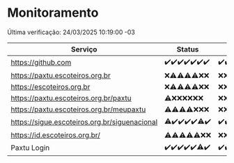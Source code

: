 # Monitoramento

Última verificação: 24/03/2025 10:19:00 -03

|Serviço|Status|Últimas 24h|
|---|---|---|
|https://github.com|<span title="2025-03-17: OK=23">✔️</span><span title="2025-03-18: OK=23">✔️</span><span title="2025-03-19: OK=23">✔️</span><span title="2025-03-20: OK=23">✔️</span><span title="2025-03-21: OK=23">✔️</span><span title="2025-03-22: OK=23">✔️</span><span title="2025-03-23: OK=13">✔️</span>|<span title="23/03/2025 11:06:00 -03 : 200">✔️</span><span title="23/03/2025 12:07:00 -03 : 200">✔️</span><span title="23/03/2025 13:08:00 -03 : 200">✔️</span><span title="23/03/2025 14:07:00 -03 : 200">✔️</span><span title="23/03/2025 15:10:00 -03 : 200">✔️</span><span title="23/03/2025 16:06:00 -03 : 200">✔️</span><span title="23/03/2025 17:09:00 -03 : 200">✔️</span><span title="23/03/2025 18:07:00 -03 : 200">✔️</span><span title="23/03/2025 19:07:00 -03 : 200">✔️</span><span title="23/03/2025 20:07:00 -03 : 200">✔️</span><span title="23/03/2025 21:44:00 -03 : 200">✔️</span><span title="23/03/2025 23:21:00 -03 : 200">✔️</span><span title="24/03/2025 00:28:00 -03 : 200">✔️</span><span title="24/03/2025 01:11:00 -03 : 200">✔️</span><span title="24/03/2025 02:09:00 -03 : 200">✔️</span><span title="24/03/2025 03:13:00 -03 : 200">✔️</span><span title="24/03/2025 04:09:00 -03 : 200">✔️</span><span title="24/03/2025 05:13:00 -03 : 200">✔️</span><span title="24/03/2025 06:10:00 -03 : 200">✔️</span><span title="24/03/2025 07:10:00 -03 : 200">✔️</span><span title="24/03/2025 08:07:00 -03 : 200">✔️</span><span title="24/03/2025 09:17:00 -03 : 200">✔️</span><span title="24/03/2025 10:19:00 -03 : 200">✔️</span>|
|https://paxtu.escoteiros.org.br|<span title="2025-03-17: Falhas=23">❌</span><span title="2025-03-18: OK=3, Falhas=20">⚠️</span><span title="2025-03-19: OK=2, Falhas=21">⚠️</span><span title="2025-03-20: OK=2, Falhas=21">⚠️</span><span title="2025-03-21: OK=3, Falhas=20">⚠️</span><span title="2025-03-22: Falhas=23">❌</span><span title="2025-03-23: Falhas=13">❌</span>|<span title="23/03/2025 11:06:00 -03 : 403">❌</span><span title="23/03/2025 12:07:00 -03 : 403">❌</span><span title="23/03/2025 13:08:00 -03 : 403">❌</span><span title="23/03/2025 14:07:00 -03 : 403">❌</span><span title="23/03/2025 15:10:00 -03 : 403">❌</span><span title="23/03/2025 16:06:00 -03 : 403">❌</span><span title="23/03/2025 17:09:00 -03 : 403">❌</span><span title="23/03/2025 18:07:00 -03 : 403">❌</span><span title="23/03/2025 19:07:00 -03 : 403">❌</span><span title="23/03/2025 20:07:00 -03 : 403">❌</span><span title="23/03/2025 21:44:00 -03 : 403">❌</span><span title="23/03/2025 23:21:00 -03 : 403">❌</span><span title="24/03/2025 00:28:00 -03 : 403">❌</span><span title="24/03/2025 01:11:00 -03 : 403">❌</span><span title="24/03/2025 02:09:00 -03 : 403">❌</span><span title="24/03/2025 03:13:00 -03 : 403">❌</span><span title="24/03/2025 04:09:00 -03 : 403">❌</span><span title="24/03/2025 05:13:00 -03 : 403">❌</span><span title="24/03/2025 06:10:00 -03 : 403">❌</span><span title="24/03/2025 07:10:00 -03 : 403">❌</span><span title="24/03/2025 08:07:00 -03 : 403">❌</span><span title="24/03/2025 09:17:00 -03 : 403">❌</span><span title="24/03/2025 10:19:00 -03 : 403">❌</span>|
|https://escoteiros.org.br|<span title="2025-03-17: Falhas=23">❌</span><span title="2025-03-18: OK=1, Falhas=22">⚠️</span><span title="2025-03-19: OK=1, Falhas=22">⚠️</span><span title="2025-03-20: OK=1, Falhas=22">⚠️</span><span title="2025-03-21: OK=1, Falhas=22">⚠️</span><span title="2025-03-22: Falhas=23">❌</span><span title="2025-03-23: Falhas=13">❌</span>|<span title="23/03/2025 11:06:00 -03 : 403">❌</span><span title="23/03/2025 12:07:00 -03 : 403">❌</span><span title="23/03/2025 13:08:00 -03 : 403">❌</span><span title="23/03/2025 14:07:00 -03 : 403">❌</span><span title="23/03/2025 15:10:00 -03 : 403">❌</span><span title="23/03/2025 16:06:00 -03 : 403">❌</span><span title="23/03/2025 17:09:00 -03 : 403">❌</span><span title="23/03/2025 18:07:00 -03 : 403">❌</span><span title="23/03/2025 19:07:00 -03 : 403">❌</span><span title="23/03/2025 20:07:00 -03 : 403">❌</span><span title="23/03/2025 21:44:00 -03 : 403">❌</span><span title="23/03/2025 23:21:00 -03 : 403">❌</span><span title="24/03/2025 00:28:00 -03 : 403">❌</span><span title="24/03/2025 01:11:00 -03 : 403">❌</span><span title="24/03/2025 02:09:00 -03 : 403">❌</span><span title="24/03/2025 03:13:00 -03 : 403">❌</span><span title="24/03/2025 04:09:00 -03 : 403">❌</span><span title="24/03/2025 05:13:00 -03 : 403">❌</span><span title="24/03/2025 06:10:00 -03 : 403">❌</span><span title="24/03/2025 07:10:00 -03 : 403">❌</span><span title="24/03/2025 08:07:00 -03 : 403">❌</span><span title="24/03/2025 09:17:00 -03 : 403">❌</span><span title="24/03/2025 10:19:00 -03 : 403">❌</span>|
|https://paxtu.escoteiros.org.br/paxtu|<span title="2025-03-17: OK=1, Falhas=22">⚠️</span><span title="2025-03-18: Falhas=23">❌</span><span title="2025-03-19: Falhas=23">❌</span><span title="2025-03-20: Falhas=23">❌</span><span title="2025-03-21: Falhas=23">❌</span><span title="2025-03-22: Falhas=23">❌</span><span title="2025-03-23: Falhas=13">❌</span>|<span title="23/03/2025 11:06:00 -03 : 403">❌</span><span title="23/03/2025 12:07:00 -03 : 403">❌</span><span title="23/03/2025 13:08:00 -03 : 403">❌</span><span title="23/03/2025 14:07:00 -03 : 403">❌</span><span title="23/03/2025 15:10:00 -03 : 403">❌</span><span title="23/03/2025 16:06:00 -03 : 403">❌</span><span title="23/03/2025 17:09:00 -03 : 403">❌</span><span title="23/03/2025 18:07:00 -03 : 403">❌</span><span title="23/03/2025 19:07:00 -03 : 403">❌</span><span title="23/03/2025 20:07:00 -03 : 403">❌</span><span title="23/03/2025 21:44:00 -03 : 403">❌</span><span title="23/03/2025 23:21:00 -03 : 403">❌</span><span title="24/03/2025 00:28:00 -03 : 403">❌</span><span title="24/03/2025 01:11:00 -03 : 403">❌</span><span title="24/03/2025 02:09:00 -03 : 403">❌</span><span title="24/03/2025 03:13:00 -03 : 403">❌</span><span title="24/03/2025 04:09:00 -03 : 403">❌</span><span title="24/03/2025 05:13:00 -03 : 403">❌</span><span title="24/03/2025 06:10:00 -03 : 403">❌</span><span title="24/03/2025 07:10:00 -03 : 403">❌</span><span title="24/03/2025 08:07:00 -03 : 403">❌</span><span title="24/03/2025 09:17:00 -03 : 403">❌</span><span title="24/03/2025 10:19:00 -03 : 403">❌</span>|
|https://paxtu.escoteiros.org.br/meupaxtu|<span title="2025-03-17: OK=1, Falhas=22">⚠️</span><span title="2025-03-18: OK=1, Falhas=22">⚠️</span><span title="2025-03-19: OK=1, Falhas=22">⚠️</span><span title="2025-03-20: OK=1, Falhas=22">⚠️</span><span title="2025-03-21: Falhas=23">❌</span><span title="2025-03-22: Falhas=23">❌</span><span title="2025-03-23: Falhas=13">❌</span>|<span title="23/03/2025 11:06:00 -03 : 403">❌</span><span title="23/03/2025 12:07:00 -03 : 403">❌</span><span title="23/03/2025 13:08:00 -03 : 403">❌</span><span title="23/03/2025 14:07:00 -03 : 403">❌</span><span title="23/03/2025 15:10:00 -03 : 403">❌</span><span title="23/03/2025 16:06:00 -03 : 403">❌</span><span title="23/03/2025 17:09:00 -03 : 403">❌</span><span title="23/03/2025 18:07:00 -03 : 403">❌</span><span title="23/03/2025 19:07:00 -03 : 403">❌</span><span title="23/03/2025 20:07:00 -03 : 403">❌</span><span title="23/03/2025 21:44:00 -03 : 403">❌</span><span title="23/03/2025 23:21:00 -03 : 403">❌</span><span title="24/03/2025 00:28:00 -03 : 403">❌</span><span title="24/03/2025 01:11:00 -03 : 403">❌</span><span title="24/03/2025 02:09:00 -03 : 403">❌</span><span title="24/03/2025 03:13:00 -03 : 403">❌</span><span title="24/03/2025 04:09:00 -03 : 403">❌</span><span title="24/03/2025 05:13:00 -03 : 403">❌</span><span title="24/03/2025 06:10:00 -03 : 403">❌</span><span title="24/03/2025 07:10:00 -03 : 403">❌</span><span title="24/03/2025 08:07:00 -03 : 403">❌</span><span title="24/03/2025 09:17:00 -03 : 403">❌</span><span title="24/03/2025 10:19:00 -03 : 403">❌</span>|
|https://sigue.escoteiros.org.br/siguenacional|<span title="2025-03-17: OK=22, Falhas=1">⚠️</span><span title="2025-03-18: OK=23">✔️</span><span title="2025-03-19: OK=23">✔️</span><span title="2025-03-20: OK=23">✔️</span><span title="2025-03-21: OK=23">✔️</span><span title="2025-03-22: OK=22, Falhas=1">⚠️</span><span title="2025-03-23: OK=13">✔️</span>|<span title="23/03/2025 11:06:00 -03 : 200">✔️</span><span title="23/03/2025 12:07:00 -03 : 200">✔️</span><span title="23/03/2025 13:08:00 -03 : 200">✔️</span><span title="23/03/2025 14:07:00 -03 : 200">✔️</span><span title="23/03/2025 15:10:00 -03 : 200">✔️</span><span title="23/03/2025 16:06:00 -03 : 200">✔️</span><span title="23/03/2025 17:09:00 -03 : 200">✔️</span><span title="23/03/2025 18:07:00 -03 : 200">✔️</span><span title="23/03/2025 19:07:00 -03 : 200">✔️</span><span title="23/03/2025 20:07:00 -03 : 200">✔️</span><span title="23/03/2025 21:44:00 -03 : 200">✔️</span><span title="23/03/2025 23:21:00 -03 : 200">✔️</span><span title="24/03/2025 00:28:00 -03 : 200">✔️</span><span title="24/03/2025 01:11:00 -03 : 200">✔️</span><span title="24/03/2025 02:09:00 -03 : 200">✔️</span><span title="24/03/2025 03:13:00 -03 : 200">✔️</span><span title="24/03/2025 04:09:00 -03 : 200">✔️</span><span title="24/03/2025 05:13:00 -03 : 200">✔️</span><span title="24/03/2025 06:10:00 -03 : 200">✔️</span><span title="24/03/2025 07:10:00 -03 : 200">✔️</span><span title="24/03/2025 08:07:00 -03 : 200">✔️</span><span title="24/03/2025 09:17:00 -03 : 200">✔️</span><span title="24/03/2025 10:19:00 -03 : 200">✔️</span>|
|https://id.escoteiros.org.br/|<span title="2025-03-17: OK=3, Falhas=20">⚠️</span><span title="2025-03-18: OK=2, Falhas=21">⚠️</span><span title="2025-03-19: OK=3, Falhas=20">⚠️</span><span title="2025-03-20: OK=5, Falhas=18">⚠️</span><span title="2025-03-21: OK=4, Falhas=19">⚠️</span><span title="2025-03-22: Falhas=23">❌</span><span title="2025-03-23: Falhas=13">❌</span>|<span title="23/03/2025 11:07:00 -03 : 403">❌</span><span title="23/03/2025 12:07:00 -03 : 403">❌</span><span title="23/03/2025 13:08:00 -03 : 403">❌</span><span title="23/03/2025 14:07:00 -03 : 403">❌</span><span title="23/03/2025 15:10:00 -03 : 403">❌</span><span title="23/03/2025 16:06:00 -03 : 403">❌</span><span title="23/03/2025 17:09:00 -03 : 403">❌</span><span title="23/03/2025 18:07:00 -03 : 403">❌</span><span title="23/03/2025 19:07:00 -03 : 403">❌</span><span title="23/03/2025 20:07:00 -03 : 403">❌</span><span title="23/03/2025 21:44:00 -03 : 403">❌</span><span title="23/03/2025 23:21:00 -03 : 403">❌</span><span title="24/03/2025 00:28:00 -03 : 403">❌</span><span title="24/03/2025 01:11:00 -03 : 403">❌</span><span title="24/03/2025 02:09:00 -03 : 403">❌</span><span title="24/03/2025 03:13:00 -03 : 403">❌</span><span title="24/03/2025 04:09:00 -03 : 403">❌</span><span title="24/03/2025 05:13:00 -03 : 403">❌</span><span title="24/03/2025 06:10:00 -03 : 403">❌</span><span title="24/03/2025 07:10:00 -03 : 403">❌</span><span title="24/03/2025 08:07:00 -03 : 403">❌</span><span title="24/03/2025 09:17:00 -03 : 403">❌</span><span title="24/03/2025 10:19:00 -03 : 403">❌</span>|
|Paxtu Login|<span title="2025-03-17: OK=23">✔️</span><span title="2025-03-18: OK=23">✔️</span><span title="2025-03-19: OK=23">✔️</span><span title="2025-03-20: OK=23">✔️</span><span title="2025-03-21: OK=23">✔️</span><span title="2025-03-22: OK=22, Falhas=1">⚠️</span><span title="2025-03-23: OK=13">✔️</span>|<span title="23/03/2025 11:07:00 -03 : 200">✔️</span><span title="23/03/2025 12:07:00 -03 : 200">✔️</span><span title="23/03/2025 13:08:00 -03 : 200">✔️</span><span title="23/03/2025 14:07:00 -03 : 200">✔️</span><span title="23/03/2025 15:10:00 -03 : 200">✔️</span><span title="23/03/2025 16:06:00 -03 : 200">✔️</span><span title="23/03/2025 17:09:00 -03 : 200">✔️</span><span title="23/03/2025 18:07:00 -03 : 200">✔️</span><span title="23/03/2025 19:07:00 -03 : 200">✔️</span><span title="23/03/2025 20:07:00 -03 : 200">✔️</span><span title="23/03/2025 21:44:00 -03 : 200">✔️</span><span title="23/03/2025 23:21:00 -03 : 200">✔️</span><span title="24/03/2025 00:28:00 -03 : 200">✔️</span><span title="24/03/2025 01:11:00 -03 : 200">✔️</span><span title="24/03/2025 02:09:00 -03 : 200">✔️</span><span title="24/03/2025 03:13:00 -03 : 200">✔️</span><span title="24/03/2025 04:09:00 -03 : 200">✔️</span><span title="24/03/2025 05:13:00 -03 : 200">✔️</span><span title="24/03/2025 06:10:00 -03 : 200">✔️</span><span title="24/03/2025 07:10:00 -03 : 200">✔️</span><span title="24/03/2025 08:07:00 -03 : 200">✔️</span><span title="24/03/2025 09:17:00 -03 : 200">✔️</span><span title="24/03/2025 10:19:00 -03 : 200">✔️</span>|
